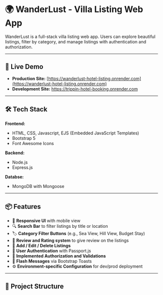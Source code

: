 # 🌍 WanderLust - Villa Listing Web App

WanderLust is a full-stack villa listing web app. Users can explore beautiful listings, filter by category, and manage listings with authentication and authorization.

---

## 🚀 Live Demo

- **Production Site:** [https://wanderlust-hotel-listing.onrender.com](https://wanderlust-hotel-listing.onrender.com)
- **Development Site:** https://trippin-hotel-booking.onrender.com

---

## 🛠️ Tech Stack

**Frontend:**
- HTML, CSS, Javascript, EJS (Embedded JavaScript Templates)
- Bootstrap 5
- Font Awesome Icons

**Backend:**
- Node.js
- Express.js

**Databse:**
- MongoDB with Mongoose

---

## 📦 Features

- 🧭 **Responsive UI** with mobile view
- 🔍 **Search Bar** to filter listings by title or location
- 🏷️ **Category Filter Buttons** (e.g., Sea View, Hill View, Budget Stay)
- 📝 **Review and Rating system** to give review on the listings
- 📝 **Add / Edit / Delete Listings**
- 🔐 **User Authentication** with Passport.js
- 🔐 **Implemented Authorization and Validations**
- 💾 **Flash Messages** via Bootstrap Toasts
- ⚙️ **Environment-specific Configuration** for dev/prod deployment

---

## 📁 Project Structure
